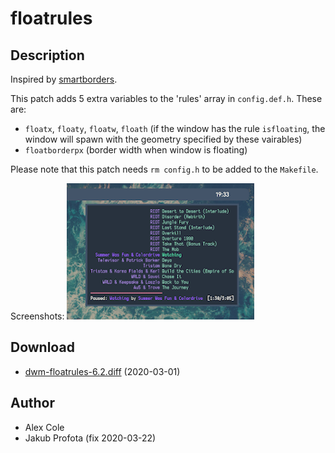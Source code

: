 floatrules
==========

Description
-----------
Inspired by [smartborders](../smartborders/).

This patch adds 5 extra variables to the 'rules' array in `config.def.h`. These are:
* `floatx`, `floaty`, `floatw`, `floath` (if the window has the rule `isfloating`, the window will spawn with the geometry specified by these vairables)
* `floatborderpx` (border width when window is floating)

Please note that this patch needs `rm config.h` to be added to the `Makefile`.

Screenshots:
![floatrules screenshot](floatrules.png)

Download
--------
* [dwm-floatrules-6.2.diff](dwm-floatrules-6.2.diff) (2020-03-01)

Author
------
* Alex Cole
* Jakub Profota (fix 2020-03-22)
